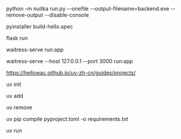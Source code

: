 python -m nuitka run.py --onefile --output-filename=backend.exe --remove-output --disable-console   

pyinstaller build-hello.spec


flask run

waitress-serve run:app

waitress-serve --host 127.0.0.1 --port 3000 run:app




https://hellowac.github.io/uv-zh-cn/guides/projects/

uv init

uv add

uv remove

uv pip compile pyproject.toml -o requirements.txt


uv run